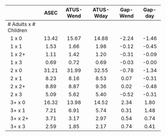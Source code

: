 
|                      |         ASEC |    ATUS-Wend |    ATUS-Wday |     Gap-Wend |      Gap-day |
| -------------------- | :----------: | :----------: | :----------: | :----------: | :----------: |
| # Adults x # Children |              |              |              |              |              |
| &nbsp;&nbsp;1 x 0    |        13.42 |        15.67 |        14.88 |        -2.24 |        -1.46 |
| &nbsp;&nbsp;1 x 1    |         1.53 |         1.66 |         1.98 |        -0.12 |        -0.45 |
| &nbsp;&nbsp;1 x 2+   |         1.11 |         1.42 |         1.20 |        -0.31 |        -0.09 |
| &nbsp;&nbsp;1 x 3    |         0.69 |         0.72 |         0.69 |        -0.03 |        -0.00 |
| &nbsp;&nbsp;2 x 0    |        31.21 |        31.99 |        32.55 |        -0.78 |        -1.34 |
| &nbsp;&nbsp;2 x 1    |         8.23 |         8.16 |         8.53 |         0.07 |        -0.31 |
| &nbsp;&nbsp;2 x 2+   |         8.89 |         8.87 |         9.36 |         0.02 |        -0.48 |
| &nbsp;&nbsp;2 x 3    |         5.09 |         5.62 |         5.40 |        -0.52 |        -0.31 |
| &nbsp;&nbsp;3+ x 0   |        16.32 |        13.98 |        14.52 |         2.34 |         1.80 |
| &nbsp;&nbsp;3+ x 1   |         7.21 |         6.91 |         5.74 |         0.31 |         1.48 |
| &nbsp;&nbsp;3+ x 2+  |         3.71 |         3.17 |         2.97 |         0.54 |         0.74 |
| &nbsp;&nbsp;3+ x 3   |         2.59 |         1.85 |         2.17 |         0.74 |         0.41 |

